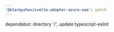 ```yaml
---
'@ktarmyshov/svelte-adapter-azure-swa': patch
---
```


dependabot: directory '/', update typescript-eslint
